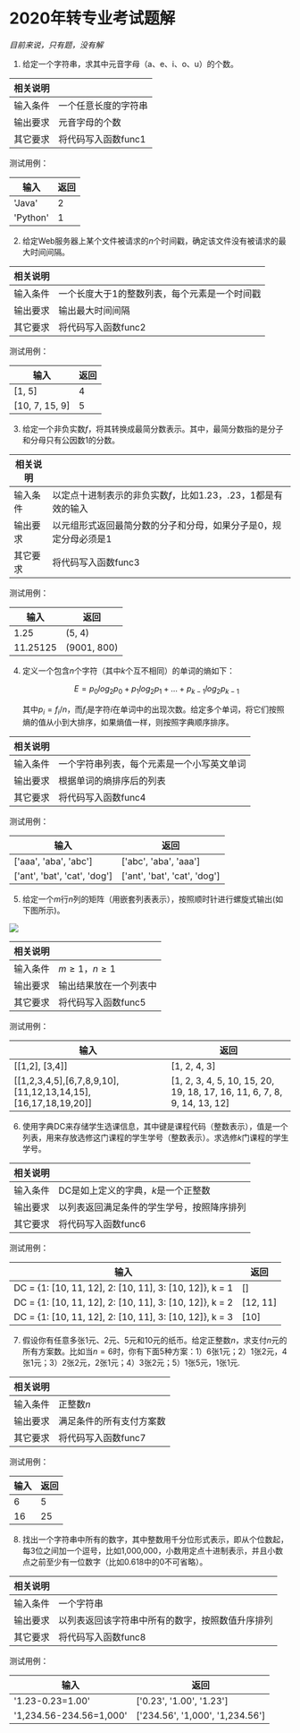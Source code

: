 # 2020年转专业考试题解

*目前来说，只有题，没有解*

1. 给定一个字符串，求其中元音字母（a、e、i、o、u）的个数。

| 相关说明 |                      |
| -------- | -------------------- |
| 输入条件 | 一个任意长度的字符串 |
| 输出要求 | 元音字母的个数       |
| 其它要求 | 将代码写入函数func1  |

测试用例：

| 输入     | 返回 |
| -------- | ---- |
| 'Java'   | 2    |
| 'Python' | 1    |

 

2. 给定Web服务器上某个文件被请求的$n$个时间戳，确定该文件没有被请求的最大时间间隔。

| 相关说明 |                                               |
| -------- | --------------------------------------------- |
| 输入条件 | 一个长度大于1的整数列表，每个元素是一个时间戳 |
| 输出要求 | 输出最大时间间隔                              |
| 其它要求 | 将代码写入函数func2                           |

测试用例：

| 输入            | 返回 |
| --------------- | ---- |
| [1, 5]          | 4    |
| [10, 7,  15, 9] | 5    |

 

3. 给定一个非负实数$f$，将其转换成最简分数表示。其中，最简分数指的是分子和分母只有公因数1的分数。

| 相关说明 |                                                              |
| -------- | ------------------------------------------------------------ |
| 输入条件 | 以定点十进制表示的非负实数$f$，比如1.23，.23，1都是有效的输入 |
| 输出要求 | 以元组形式返回最简分数的分子和分母，如果分子是0，规定分母必须是1 |
| 其它要求 | 将代码写入函数func3                                          |

测试用例：

| 输入     | 返回         |
| -------- | ------------ |
| 1.25     | (5, 4)       |
| 11.25125 | (9001,  800) |

 

4. 定义一个包含$n$个字符（其中$k$个互不相同）的单词的熵如下：

   $$E=p_0log_2p_0+p_1log_2p_1+\dots+p_{k-1}log_2p_{k-1}$$
   
   其中$p_i=f_i/n$，而$f_i$是字符$i$在单词中的出现次数。给定多个单词，将它们按照熵的值从小到大排序，如果熵值一样，则按照字典顺序排序。

| 相关说明 |                                            |
| -------- | ------------------------------------------ |
| 输入条件 | 一个字符串列表，每个元素是一个小写英文单词 |
| 输出要求 | 根据单词的熵排序后的列表                   |
| 其它要求 | 将代码写入函数func4                        |

测试用例：

| 输入                          | 返回                          |
| ----------------------------- | ----------------------------- |
| ['aaa',  'aba', 'abc']        | ['abc',  'aba', 'aaa']        |
| ['ant',  'bat', 'cat', 'dog'] | ['ant',  'bat', 'cat', 'dog'] |

 

5. 给定一个$m$行$n$列的矩阵（用嵌套列表表示），按照顺时针进行螺旋式输出(如下图所示)。

![](https://s3.bmp.ovh/imgs/2022/05/30/9647c41a9c080e42.png)

| 相关说明 |                        |
| -------- | ---------------------- |
| 输入条件 | $m≥1$，$n≥1$           |
| 输出要求 | 输出结果放在一个列表中 |
| 其它要求 | 将代码写入函数func5    |

测试用例：

| 输入                                                         | 返回                                                         |
| ------------------------------------------------------------ | ------------------------------------------------------------ |
| [[1,2],  [3,4]]                                              | [1, 2, 4,  3]                                                |
| [[1,2,3,4,5],[6,7,8,9,10],[11,12,13,14,15],  [16,17,18,19,20]] | [1, 2, 3,  4, 5, 10, 15, 20, 19, 18, 17, 16, 11, 6, 7, 8, 9, 14, 13, 12] |

 

6. 使用字典DC来存储学生选课信息，其中键是课程代码（整数表示），值是一个列表，用来存放选修这门课程的学生学号（整数表示）。求选修$k$门课程的学生学号。

| 相关说明 |                                            |
| -------- | ------------------------------------------ |
| 输入条件 | DC是如上定义的字典，$k$是一个正整数        |
| 输出要求 | 以列表返回满足条件的学生学号，按照降序排列 |
| 其它要求 | 将代码写入函数func6                        |

测试用例：

| 输入                                                     | 返回     |
| -------------------------------------------------------- | -------- |
| DC = {1:  [10, 11, 12], 2: [10, 11], 3: [10, 12]}, k = 1 | []       |
| DC = {1: [10,  11, 12], 2: [10, 11], 3: [10, 12]}, k = 2 | [12, 11] |
| DC = {1:  [10, 11, 12], 2: [10, 11], 3: [10, 12]}, k = 3 | [10]     |

 

7. 假设你有任意多张1元、2元、5元和10元的纸币。给定正整数$n$，求支付$n$元的所有方案数。比如当$n=6$时，你有下面5种方案：1）6张1元；2）1张2元，4张1元；3）2张2元，2张1元；4）3张2元；5）1张5元，1张1元.

| 相关说明 |                          |
| -------- | ------------------------ |
| 输入条件 | 正整数$n$                |
| 输出要求 | 满足条件的所有支付方案数 |
| 其它要求 | 将代码写入函数func7      |

测试用例：

| 输入 | 返回 |
| ---- | ---- |
| 6    | 5    |
| 16   | 25   |

 

8. 找出一个字符串中所有的数字，其中整数用千分位形式表示，即从个位数起，每3位之间加一个逗号，比如1,000,000，小数用定点十进制表示，并且小数点之前至少有一位数字（比如0.618中的0不可省略）。

| 相关说明 |                                                  |
| -------- | ------------------------------------------------ |
| 输入条件 | 一个字符串                                       |
| 输出要求 | 以列表返回该字符串中所有的数字，按照数值升序排列 |
| 其它要求 | 将代码写入函数func8                              |

测试用例：

| 输入                    | 返回                             |
| ----------------------- | -------------------------------- |
| '1.23-0.23=1.00'        | ['0.23',  '1.00', '1.23']        |
| '1,234.56-234.56=1,000' | ['234.56',  '1,000', '1,234.56'] |
